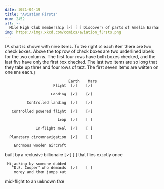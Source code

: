 ```yaml
---
date: 2021-04-19
title: "Aviation Firsts"
num: 2452
alt: >-
  Mile High Club membership [✓] [ ] Discovery of parts of Amelia Earhart's skeleton [ ] [ ] Mid-flight incident that results in safe landing on the Hudson River [✓] [ ]
img: https://imgs.xkcd.com/comics/aviation_firsts.png
---
```

[A chart is shown with nine items. To the right of each item there are two check boxes. Above the top row of check boxes are two underlined labels for the two columns. The first four rows have both boxes checked, and the last five have only the first box checked. The last two items are so long that they take up three and four rows of text. The first seven items are written on one line each.]

                                 Earth    Mars
                          Flight  [✓]    [✓]

                         Landing  [✓]    [✓]

              Controlled landing  [✓]    [✓]

       Controlled powered flight  [✓]    [✓]

                            Loop  [✓]    [ ]

                  In-flight meal  [✓]    [ ]

      Planetary circumnavigation  [✓]    [ ]

        Enormous wooden aircraft
built by a reclusive billionaire  [✓]    [ ]
         that flies exactly once

     Hijacking by someone dubbed
       "D.B. Cooper" who demands  [✓]    [ ]
        money and then jumps out
   mid-flight to an unknown fate